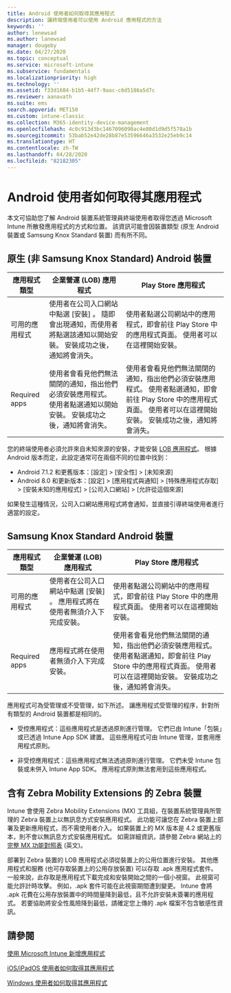```yaml
---
title: Android 使用者如何取得其應用程式
description: 讓終端使用者可以使用 Android 應用程式的方法
keywords: ''
author: lenewsad
ms.author: lanewsad
manager: dougeby
ms.date: 04/27/2020
ms.topic: conceptual
ms.service: microsoft-intune
ms.subservice: fundamentals
ms.localizationpriority: high
ms.technology: ''
ms.assetid: f33d1684-b1b5-44f7-9aac-c6d5186a5d7c
ms.reviewer: aanavath
ms.suite: ems
search.appverid: MET150
ms.custom: intune-classic
ms.collection: M365-identity-device-management
ms.openlocfilehash: 4c0c913d3bc1467096090ac4e80d1d9d5f578a1b
ms.sourcegitcommit: 53bab52e42de28b87e53596646a3532e25eb9c14
ms.translationtype: HT
ms.contentlocale: zh-TW
ms.lasthandoff: 04/28/2020
ms.locfileid: "82182305"
---
```

# <a name="how-your-android-users-get-their-apps"></a>Android 使用者如何取得其應用程式  

本文可協助您了解 Android 裝置系統管理員終端使用者取得您透過 Microsoft Intune 所散發應用程式的方式和位置。 該資訊可能會因裝置類型 (原生 Android 裝置或 Samsung Knox Standard 裝置) 而有所不同。

## <a name="native-non-samsung-knox-standard-android-devices"></a>原生 (非 Samsung Knox Standard) Android 裝置   

| 應用程式類型 | 企業營運 (LOB) 應用程式 | Play Store 應用程式  |
| ------------- |-------------| -----|
| 可用的應用程式      | 使用者在公司入口網站中點選 [安裝]  。 隨即會出現通知，而使用者將點選該通知以開始安裝。 安裝成功之後，通知將會消失。 | 使用者點選公司網站中的應用程式，即會前往 Play Store 中的應用程式頁面。 使用者可以在這裡開始安裝。|
| Required apps      | 使用者會看見他們無法關閉的通知，指出他們必須安裝應用程式。 使用者點選通知以開始安裝。 安裝成功之後，通知將會消失。    | 使用者會看見他們無法關閉的通知，指出他們必須安裝應用程式。 使用者點選通知，即會前往 Play Store 中的應用程式頁面。 使用者可以在這裡開始安裝。 安裝成功之後，通知將會消失。 |

您的終端使用者必須允許來自未知來源的安裝，才能安裝 [LOB 應用程式](../apps/lob-apps-android.md)。 根據 Android 版本而定，此設定通常可在兩個不同的位置中找到：

* Android 7.1.2 和更舊版本：[設定]   > [安全性]   > [未知來源] 
* Android 8.0 和更新版本：[設定]   > [應用程式與通知]   > [特殊應用程式存取]   > [安裝未知的應用程式]   > [公司入口網站]   > [允許從這個來源] 

如果發生這種情況，公司入口網站應用程式將會通知，並直接引導終端使用者進行適當的設定。 

## <a name="samsung-knox-standard-android-devices"></a>Samsung Knox Standard Android 裝置

| 應用程式類型 | 企業營運 (LOB) 應用程式 | Play Store 應用程式  |
| ------------- |-------------| -----|
| 可用的應用程式      | 使用者在公司入口網站中點選 [安裝]  。 應用程式將在使用者無須介入下完成安裝。 | 使用者點選公司網站中的應用程式，即會前往 Play Store 中的應用程式頁面。 使用者可以在這裡開始安裝。|
| Required apps      | 應用程式將在使用者無須介入下完成安裝。    | 使用者會看見他們無法關閉的通知，指出他們必須安裝應用程式。 使用者點選通知，即會前往 Play Store 中的應用程式頁面。 使用者可以在這裡開始安裝。 安裝成功之後，通知將會消失。 |

應用程式可為受管理或不受管理，如下所述。 讓應用程式受管理的程序，針對所有類型的 Android 裝置都是相同的。

* 受控應用程式：這些應用程式是透過原則進行管理。 它們已由 Intune「包裝」或已透過 Intune App SDK 建置。 這些應用程式可由 Intune 管理，並套用應用程式原則。

* 非受控應用程式：這些應用程式無法透過原則進行管理。 它們未受 Intune 包裝或未併入 Intune App SDK。 應用程式原則無法套用到這些應用程式。

## <a name="zebra-devices-with-zebra-mobility-extensions"></a>含有 Zebra Mobility Extensions 的 Zebra 裝置

Intune 會使用 Zebra Mobility Extensions (MX) 工具組，在裝置系統管理員所管理的 Zebra 裝置上以無訊息方式安裝應用程式。 此功能可讓您在 Zebra 裝置上部署及更新應用程式，而不需使用者介入。 如果裝置上的 MX 版本是 4.2 或更舊版本，則不會以無訊息方式安裝應用程式。 如需詳細資訊，請參閱 Zebra 網站上的[完整 MX 功能對照表](http://techdocs.zebra.com/mx/compatibility/) \(英文\)。

部署到 Zebra 裝置的 LOB 應用程式必須從裝置上的公用位置進行安裝。 其他應用程式和服務 (也可存取裝置上的公用存放裝置) 可以存取 .apk 應用程式套件。 一般來說，此存取是應用程式下載完成和安裝開始之間的一個小視窗。 此視窗可能允許計時攻擊。 例如，.apk 套件可能在此視窗期間遭到變更。 Intune 會將 .apk 花費在公用存放裝置中的時間量降到最低，且不允許安裝未簽署的應用程式。 若要協助將安全性風險降到最低，請確定您上傳的 .apk 檔案不包含敏感性資訊。

## <a name="see-also"></a>請參閱

[使用 Microsoft Intune 新增應用程式](../apps/apps-add.md)

[iOS/iPadOS 使用者如何取得其應用程式](end-user-apps-ios.md)

[Windows 使用者如何取得其應用程式](end-user-apps-windows.md)
